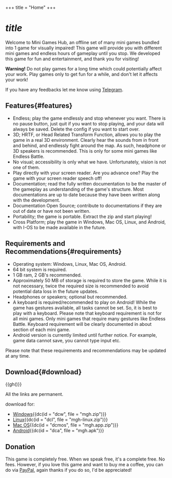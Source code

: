 +++
title = "Home"
+++
# $title$
Welcome to Mini Games Hub, an offline set of many mini games bundled into 1 game for visually impaired!
This game will provide you with different mini games and endless hours of gameplay until you stop. We developed this game for fun and entertainment, and thank you for visiting!

**Warning!** Do not play games for a long time which could potentially affect your work. Play games only to get fun for a while, and don't let it affects your work!

If you have any feedbacks let me know using [Telegram](https://t.me/harrymkt).

## Features{#features}
* Endless; play the game endlessly and stop whenever you want. There is no pause button, just quit if you want to stop playing, and your data will always be saved. Delete the config if you want to start over.
* 3D; HRTF, or Head Related Transform Function, allows you to play the game in a real 3D environment. Clearly hear the sounds from in front and behind, and endlessly fight around the map. As such, headphone or 3D speakers is recommended. This is only for some mini games like Endless Battle.
* No visual; accessibility is only what we have. Unfortunately, vision is not one of them.
* Play directly with your screen reader. Are you advance one? Play the game with your screen reader speech off!
* Documentation; read the fully written documentation to be the master of the gameplay as understanding of the game's structure. Most documentations are up to date because they have been written along with the development.
* Documentation Open Source; contribute to documentations if they are out of date or have not been written.
* Portability; the game is portable. Extract the zip and start playing!
* Cross Platform; play the game in Windows, Mac OS, Linux, and Android, with I-OS to be made available in the future.


## Requirements and Recommendations{#requirements}
* Operating system: Windows, Linux, Mac OS, Android.
* 64 bit system is required.
* 1 GB ram, 2 GB's recommended.
* Approximately 50 MB of storage is required to store the game. While it is not necessary, twice the required size is recommended to avoid potential data loss in the future updates.
* Headphones or speakers; optional but recommended.
* A keyboard is required/recommended to play on Android! While the game has gestures available, all tasks cannot be set. So, it is best to play with a keyboard. Please note that keyboard requirement is not for all mini games. Only mini games that require many gestures like Endless Battle. Keyboard requirement will be clearly documented in about section of each mini game.
* Android version is currently limited until further notice. For example, game data cannot save, you cannot type input etc.

Please note that these requirements and recommendations may be updated at any time.

## Download{#download}
<p id="version"></p>
<p id="version_date"></p>
{{gh()}}

All the links are permanent.

download for:
* [Windows]({{dlurl(file="mgh.zip")}})<span id="dcw"></span>{{dc(id = "dcw", file = "mgh.zip")}}
* [Linux]({{dlurl(file="mgh-linux.zip")}})<span id="dcl"></span>{{dc(id = "dcl", file = "mgh-linux.zip")}}
* [Mac OS]({{dlurl(file="mgh.app.zip")}})<span id="dcmos"></span>{{dc(id = "dcmos", file = "mgh.app.zip")}}
* [Android]({{dlurl(file="mgh.apk")}})<span id="dca"></span>{{dc(id = "dca", file = "mgh.apk")}}

## Donation
This game is completely free. When we speak free, it's a complete free. No fees. However, if you love this game and want to buy me a coffee, you can do via [PayPal](https://paypal.me/harrymk64), again thanks if you do so, I'd be appreciated!